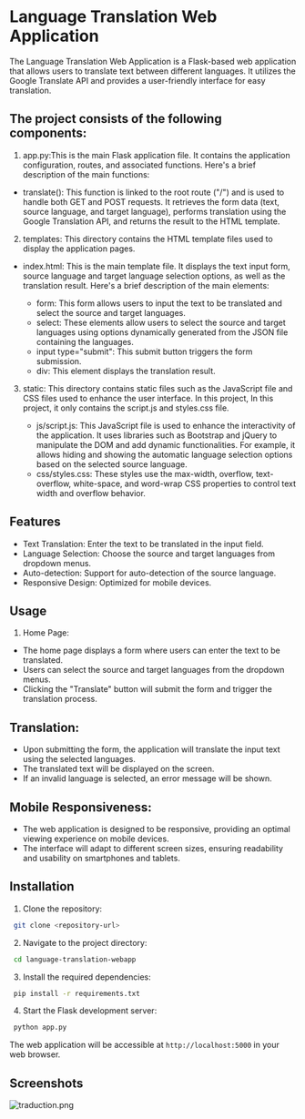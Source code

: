 # Language Translation Web Application

The Language Translation Web Application is a Flask-based web application that allows users to translate text between different languages. It utilizes the Google Translate API and provides a user-friendly interface for easy translation.
## The project consists of the following components:

1. app.py:This is the main Flask application file. It contains the application configuration, routes, and associated functions. Here's a brief description of the main functions:

- translate(): This function is linked to the root route ("/") and is used to handle both GET and POST requests. It retrieves the form data (text, source language, and target language), performs translation using the Google Translation API, and returns the result to the HTML template.
2. templates: This directory contains the HTML template files used to display the application pages.

- index.html: This is the main template file. It displays the text input form, source language and target language selection options, as well as the translation result. Here's a brief description of the main elements:

  - form: This form allows users to input the text to be translated and select the source and target languages.
  - select: These elements allow users to select the source and target languages using options dynamically generated from the JSON file containing the languages.
  - input type="submit": This submit button triggers the form submission.
  - div: This element displays the translation result.
3. static: This directory contains static files such as the JavaScript file and CSS files used to enhance the user interface. In this project, In this project, it only contains the script.js and styles.css file.

   - js/script.js: This JavaScript file is used to enhance the interactivity of the application. It uses libraries such as Bootstrap and jQuery to manipulate the DOM and add dynamic functionalities. For example, it allows hiding and showing the automatic language selection options based on the selected source language.
   - css/styles.css: These styles use the max-width, overflow, text-overflow, white-space, and word-wrap CSS properties to control text width and overflow behavior.
## Features

- Text Translation: Enter the text to be translated in the input field.
- Language Selection: Choose the source and target languages from dropdown menus.
- Auto-detection: Support for auto-detection of the source language.
- Responsive Design: Optimized for mobile devices.
## Usage

1. Home Page:

- The home page displays a form where users can enter the text to be translated.
- Users can select the source and target languages from the dropdown menus.
- Clicking the "Translate" button will submit the form and trigger the translation process.
## Translation:

- Upon submitting the form, the application will translate the input text using the selected languages.
- The translated text will be displayed on the screen.
- If an invalid language is selected, an error message will be shown.
## Mobile Responsiveness:

- The web application is designed to be responsive, providing an optimal viewing experience on mobile devices.
- The interface will adapt to different screen sizes, ensuring readability and usability on smartphones and tablets.

## Installation

1. Clone the repository:

```bash
 git clone <repository-url> 
 ```

2. Navigate to the project directory:

```bash
 cd language-translation-webapp 
 ```


3. Install the required dependencies:

```bash
 pip install -r requirements.txt
 ```


4. Start the Flask development server:

```bash
 python app.py
 ```


The web application will be accessible at `http://localhost:5000` in your web browser.

## Screenshots

![traduction.png](..%2F..%2F..%2F..%2Fmon%20site%20-%204%2Fassets%2Fimg%2Ftraduction.png)





